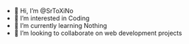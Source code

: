 - 👋 Hi, I’m @SrToXiNo
- 👀 I’m interested in Coding
- 🌱 I’m currently learning Nothing
- 💞️ I’m looking to collaborate on web development projects

<!---
SrToXiNo/SrToXiNo is a ✨ special ✨ repository because its `README.md` (this file) appears on your GitHub profile.
You can click the Preview link to take a look at your changes.
--->
